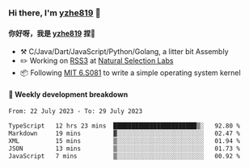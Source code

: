 ### Hi there, I'm [yzhe819](https://github.com/yzhe819) 👋

#### 你好呀，我是 [yzhe819](https://github.com/yzhe819) 捏👋

- :hammer_and_pick: C/Java/Dart/JavaScript/Python/Golang, a litter bit Assembly
- :pencil2: Working on [RSS3](https://github.com/NaturalSelectionLabs/RSS3) at [Natural Selection Labs](https://github.com/NaturalSelectionLabs)
- 📦 Following [MIT 6.S081](https://pdos.csail.mit.edu/6.S081/2020/) to write a simple operating system kernel



#### 📝 Weekly development breakdown

<!--START_SECTION:waka-->

```txt
From: 22 July 2023 - To: 29 July 2023

TypeScript   12 hrs 23 mins  ███████████████████████▒░   92.80 %
Markdown     19 mins         ▓░░░░░░░░░░░░░░░░░░░░░░░░   02.47 %
XML          15 mins         ▒░░░░░░░░░░░░░░░░░░░░░░░░   01.94 %
JSON         13 mins         ▒░░░░░░░░░░░░░░░░░░░░░░░░   01.73 %
JavaScript   7 mins          ▒░░░░░░░░░░░░░░░░░░░░░░░░   00.92 %
```

<!--END_SECTION:waka-->



